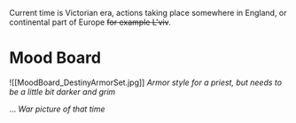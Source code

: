 Current time is Victorian era, actions taking place somewhere in England, or continental part of Europe ~~for example L'viv~~.
# Mood Board
![[MoodBoard_DestinyArmorSet.jpg]]
 *Armor style for a priest, but needs to be a little bit darker and grim*
 
...
*War picture of that time*
